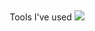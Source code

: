 ##
<!-- Whoah! You have just found an amazing easter egg -- congrats!  -->
<!-- Ref. => https://github.com/adam-p/markdown-here/wiki/Markdown-Cheatsheet -->
  <!-- Quote -->
<div align="center">

  ##
  <!-- Skillset -->
  Tools I've used
    <!-- https://skillicons.dev/ -->
    <img src="https://skillicons.dev/icons?i=linux,bash,aws,kali,docker,cloudflare,py,rust,ts,js,nodejs,npm,neovim,git,jenkins,postman,tailwind,photoshop,postgres,discordjs,&perline=6" />
  
  
  ##
</div>
